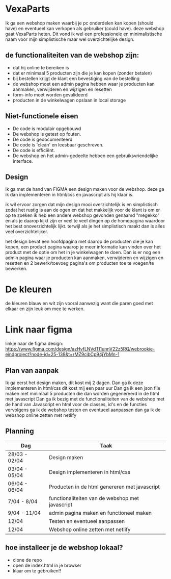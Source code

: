 # VexaParts


Ik ga een webshop maken waarbij je pc onderdelen kan kopen (should have) en eventueel kan verkopen als gebruiker (could have). deze webshop gaat VexaParts heten. Dit vond ik wel een professionele en minimalistische naam voor mijn simplistische maar wel overzichtelijke design. 

## de functionaliteiten van de webshop zijn:
- dat hij online te bereiken is
- dat er minimaal 5 producten zijn die je kan kopen (zonder betalen)
- bij bestellen krijgt de klant een bevestiging van de bestelling
- de webshop moet een admin pagina hebben waar je producten kan aanmaken, verwijderen en wijzigen en resetten
- form-info moet worden gevalideerd
- producten in de winkelwagen opslaan in local storage

## Niet-functionele eisen
- De code is modulair opgebouwd
- De webshop is getest op fouten.
- De code is gedocumenteerd
- De code is 'clean' en leesbaar geschreven.
- De code is efficiënt.
- De webshop en het admin-gedeelte hebben een gebruiksvriendelijke interface.

## Design

Ik ga met de hand van FIGMA een design maken voor de webshop. deze ga ik dan implementeren in html/css en javascript als hij klaar is.

ik wil ervoor zorgen dat mijn design mooi overzichtelijk is en simplistisch zodat het rustig is aan de ogen en dat het makkelijk voor de klant is om er op te zoeken ik heb een andere webshop gevonden genaamd "megekko" en als je daarop kijkt zijn er veel te veel dingen op de homepagina waardoor het best onoverzichtelijk lijkt. terwijl als je het simplistisch maakt dan is alles veel overzichtelijker.

 het design bevat een hoofdpagina met daarop de producten die je kan kopen, een product pagina waarop je meer informatie kan vinden over het product met de optie om het in je winkelwagen te doen. Dan is er nog een admin pagina waar je producten kan aanmaken, verwijderen en wijzigen en resetten en 2 bewerk/toevoeg pagina's om producten toe te voegen/te bewerken.

# De kleuren
 de kleuren blauw en wit zijn vooral aanwezig want die paren goed met elkaar en zijn leuk om mee te werken.

# Link naar figma
linkje naar de figma design: https://www.figma.com/design/azHvfLNVdTI1unnV22z5RQ/webrookie-eindproject?node-id=25-138&t=rMZ9cibCp94jYbMn-1


## Plan van aanpak
Ik ga eerst het design maken, dit kost mij 2 dagen. 
Dan ga ik deze implementeren in html/css dit kost mij een paar uur
Dan ga ik een json file maken met minimaal 5 producten die dan worden gegenereerd in de html met javascript
Dan ga ik bezig met de functionaliteiten van de webshop met de hand van Javascript en html voor de classes, id's en de functies
vervolgens ga ik de webshop testen en eventueel aanpassen
dan ga ik de webshop online zetten met netlify

## Planning 

| Dag | Taak |
| --- | --- |
| 28/03 - 02/04 | Design maken |
| 03/04 - 05/04| Design implementeren in html/css |
| 06/04 - 06/04 | Producten in de html genereren met javascript |
| 7/04 - 8/04 | functionaliteiten van de webshop met javascript |
| 9/04 - 11/04 | admin pagina maken en functioneel maken |
| 12/04 | Testen en eventueel aanpassen |
| 12/04 | Webshop online zetten met netlify |


## hoe installeer je de webshop lokaal?
- clone de repo
- open de index.html in je browser
- klaar om te gebruiken!!